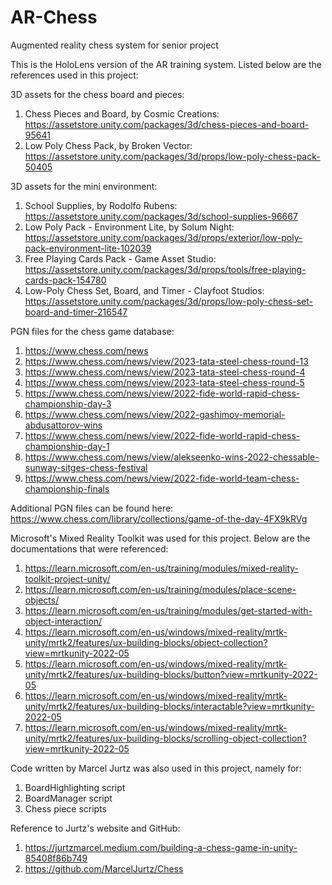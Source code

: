# AR-Chess
Augmented reality chess system for senior project

This is the HoloLens version of the AR training system. Listed below are the references used in this project:

3D assets for the chess board and pieces:
1. Chess Pieces and Board, by Cosmic Creations: https://assetstore.unity.com/packages/3d/chess-pieces-and-board-95641
2. Low Poly Chess Pack, by Broken Vector: https://assetstore.unity.com/packages/3d/props/low-poly-chess-pack-50405

3D assets for the mini environment:
1. School Supplies, by Rodolfo Rubens: https://assetstore.unity.com/packages/3d/school-supplies-96667
2. Low Poly Pack - Environment Lite, by Solum Night: https://assetstore.unity.com/packages/3d/props/exterior/low-poly-pack-environment-lite-102039
3. Free Playing Cards Pack - Game Asset Studio: https://assetstore.unity.com/packages/3d/props/tools/free-playing-cards-pack-154780
4. Low-Poly Chess Set, Board, and Timer - Clayfoot Studios: https://assetstore.unity.com/packages/3d/props/low-poly-chess-set-board-and-timer-216547

PGN files for the chess game database:
1. https://www.chess.com/news
2. https://www.chess.com/news/view/2023-tata-steel-chess-round-13
3. https://www.chess.com/news/view/2023-tata-steel-chess-round-4
4. https://www.chess.com/news/view/2023-tata-steel-chess-round-5
5. https://www.chess.com/news/view/2022-fide-world-rapid-chess-championship-day-3
6. https://www.chess.com/news/view/2022-gashimov-memorial-abdusattorov-wins
7. https://www.chess.com/news/view/2022-fide-world-rapid-chess-championship-day-1
8. https://www.chess.com/news/view/alekseenko-wins-2022-chessable-sunway-sitges-chess-festival
9. https://www.chess.com/news/view/2022-fide-world-team-chess-championship-finals

Additional PGN files can be found here:
https://www.chess.com/library/collections/game-of-the-day-4FX9kRVg

Microsoft's Mixed Reality Toolkit was used for this project. Below are the documentations that were referenced:
1. https://learn.microsoft.com/en-us/training/modules/mixed-reality-toolkit-project-unity/
2. https://learn.microsoft.com/en-us/training/modules/place-scene-objects/
3. https://learn.microsoft.com/en-us/training/modules/get-started-with-object-interaction/
4. https://learn.microsoft.com/en-us/windows/mixed-reality/mrtk-unity/mrtk2/features/ux-building-blocks/object-collection?view=mrtkunity-2022-05
5. https://learn.microsoft.com/en-us/windows/mixed-reality/mrtk-unity/mrtk2/features/ux-building-blocks/button?view=mrtkunity-2022-05
6. https://learn.microsoft.com/en-us/windows/mixed-reality/mrtk-unity/mrtk2/features/ux-building-blocks/interactable?view=mrtkunity-2022-05
7. https://learn.microsoft.com/en-us/windows/mixed-reality/mrtk-unity/mrtk2/features/ux-building-blocks/scrolling-object-collection?view=mrtkunity-2022-05

Code written by Marcel Jurtz was also used in this project, namely for:
1. BoardHighlighting script
2. BoardManager script
3. Chess piece scripts

Reference to Jurtz's website and GitHub:
1. https://jurtzmarcel.medium.com/building-a-chess-game-in-unity-85408f86b749
2. https://github.com/MarcelJurtz/Chess

